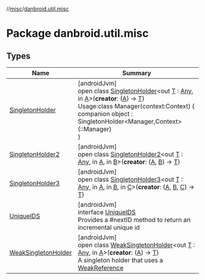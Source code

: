 //[misc](../../index.md)/[danbroid.util.misc](index.md)

# Package danbroid.util.misc

## Types

| Name | Summary |
|---|---|
| [SingletonHolder](-singleton-holder/index.md) | [androidJvm]<br>open class [SingletonHolder](-singleton-holder/index.md)<out [T](-singleton-holder/index.md) : [Any](https://kotlinlang.org/api/latest/jvm/stdlib/kotlin/-any/index.html), in [A](-singleton-holder/index.md)>(**creator**: ([A](-singleton-holder/index.md)) -> [T](-singleton-holder/index.md))<br>Usage:class Manager(context:Context) {<br>companion object : SingletonHolder<Manager,Context>(::Manager)<br>} |
| [SingletonHolder2](-singleton-holder2/index.md) | [androidJvm]<br>open class [SingletonHolder2](-singleton-holder2/index.md)<out [T](-singleton-holder2/index.md) : [Any](https://kotlinlang.org/api/latest/jvm/stdlib/kotlin/-any/index.html), in [A](-singleton-holder2/index.md), in [B](-singleton-holder2/index.md)>(**creator**: ([A](-singleton-holder2/index.md), [B](-singleton-holder2/index.md)) -> [T](-singleton-holder2/index.md)) |
| [SingletonHolder3](-singleton-holder3/index.md) | [androidJvm]<br>open class [SingletonHolder3](-singleton-holder3/index.md)<out [T](-singleton-holder3/index.md) : [Any](https://kotlinlang.org/api/latest/jvm/stdlib/kotlin/-any/index.html), in [A](-singleton-holder3/index.md), in [B](-singleton-holder3/index.md), in [C](-singleton-holder3/index.md)>(**creator**: ([A](-singleton-holder3/index.md), [B](-singleton-holder3/index.md), [C](-singleton-holder3/index.md)) -> [T](-singleton-holder3/index.md)) |
| [UniqueIDS](-unique-i-d-s/index.md) | [androidJvm]<br>interface [UniqueIDS](-unique-i-d-s/index.md)<br>Provides a #nextID method to return an incremental unique id |
| [WeakSingletonHolder](-weak-singleton-holder/index.md) | [androidJvm]<br>open class [WeakSingletonHolder](-weak-singleton-holder/index.md)<out [T](-weak-singleton-holder/index.md) : [Any](https://kotlinlang.org/api/latest/jvm/stdlib/kotlin/-any/index.html), in [A](-weak-singleton-holder/index.md)>(**creator**: ([A](-weak-singleton-holder/index.md)) -> [T](-weak-singleton-holder/index.md))<br>A singleton holder that uses a [WeakReference](https://developer.android.com/reference/kotlin/java/lang/ref/WeakReference.html) |
